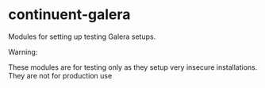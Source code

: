continuent-galera
=================

Modules for setting up testing Galera setups.

Warning:

These modules are for testing only as they setup very insecure installations. They are not for production use
